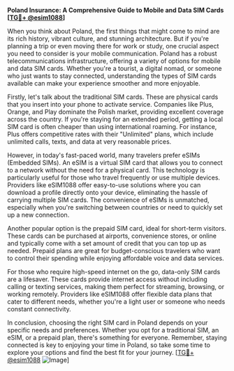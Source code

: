 **Poland Insurance: A Comprehensive Guide to Mobile and Data SIM Cards [[TG💪+ @esim1088](https://t.me/s/esim1088)]**

When you think about Poland, the first things that might come to mind are its rich history, vibrant culture, and stunning architecture. But if you're planning a trip or even moving there for work or study, one crucial aspect you need to consider is your mobile communication. Poland has a robust telecommunications infrastructure, offering a variety of options for mobile and data SIM cards. Whether you're a tourist, a digital nomad, or someone who just wants to stay connected, understanding the types of SIM cards available can make your experience smoother and more enjoyable.

Firstly, let's talk about the traditional SIM cards. These are physical cards that you insert into your phone to activate service. Companies like Plus, Orange, and Play dominate the Polish market, providing excellent coverage across the country. If you're staying for an extended period, getting a local SIM card is often cheaper than using international roaming. For instance, Plus offers competitive rates with their "Unlimited" plans, which include unlimited calls, texts, and data at very reasonable prices. 

However, in today's fast-paced world, many travelers prefer eSIMs (Embedded SIMs). An eSIM is a virtual SIM card that allows you to connect to a network without the need for a physical card. This technology is particularly useful for those who travel frequently or use multiple devices. Providers like eSIM1088 offer easy-to-use solutions where you can download a profile directly onto your device, eliminating the hassle of carrying multiple SIM cards. The convenience of eSIMs is unmatched, especially when you're switching between countries or need to quickly set up a new connection.

Another popular option is the prepaid SIM card, ideal for short-term visitors. These cards can be purchased at airports, convenience stores, or online and typically come with a set amount of credit that you can top up as needed. Prepaid plans are great for budget-conscious travelers who want to control their spending while enjoying affordable voice and data services.

For those who require high-speed internet on the go, data-only SIM cards are a lifesaver. These cards provide internet access without including calling or texting services, making them perfect for streaming, browsing, or working remotely. Providers like eSIM1088 offer flexible data plans that cater to different needs, whether you're a light user or someone who needs constant connectivity.

In conclusion, choosing the right SIM card in Poland depends on your specific needs and preferences. Whether you opt for a traditional SIM, an eSIM, or a prepaid plan, there's something for everyone. Remember, staying connected is key to enjoying your time in Poland, so take some time to explore your options and find the best fit for your journey. [[TG💪+ @esim1088](https://t.me/s/esim1088) ![Image](https://i.postimg.cc/Y0z9fWf4/image.png)]